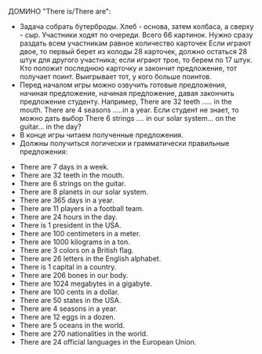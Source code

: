 
ДОМИНО "There is/There are":
* Задача собрать бутерброды. Хлеб - основа, затем колбаса, а сверху - сыр. Участники ходят по очереди. Всего 66 картинок. Нужно сразу раздать всем участникам равное количество карточек Если играют двое, то первый берет из колоды 28 карточек, должно остаться 28 штук для другого участника; если играют трое, то берем по 17 штук. Кто положит последнюю карточку и закончит предложение, тот получает поинт. Выигрывает тот, у кого больше поинтов. 
* Перед началом игры можно озвучить готовые предложения, начиная предложение, начиная предложение, давая закончить предложение студенту. Например, There are 32 teeth ..... in the mouth. There are 4 seasons .....in a year. Если студент не знает, то можно дать выбор There 6 strings .... in our solar system... on the guitar... in the day? 
* В конце игры читаем полученные предложения.
* Должны получиться логически и грамматически правильные предложения:

- There are 7 days in a week.
- There are 32 teeth in the mouth.
- There are 6 strings on the guitar.
- There are 8 planets in our solar system.
- There are 365 days in a year.
- There are 11 players in a football team.
- There are 24 hours in the day.
- There is 1 president in the USA.
- There are 100 centimeters in a meter.
- There are 1000 kilograms in a ton.
- There are 3 colors on a British flag.
- There are 26 letters in the English alphabet.
- There is 1 capital in a country.
- There are 206 bones in our body.
- There are 1024 megabytes in a gigabyte.
- There are 100 cents in a dollar.
- There are 50 states in the USA.
- There are 4 seasons in a year.
- There are 12 eggs in a dozen.
- There are 5 oceans in the world.
- There are 270 nationalities in the world.
- There are 24 official languages in the European Union.
